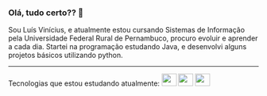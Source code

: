 ### Olá, tudo certo?? 👋

Sou Luís Vinícius, e atualmente estou cursando Sistemas de Informação pela Universidade Federal Rural de Pernambuco, procuro evoluir e aprender a cada dia.
Startei na programação estudando Java, e desenvolvi alguns projetos básicos utilizando python.
<hr>
Tecnologias que estou estudando atualmente:
<div style="display: inline-block">
<img height=25 width=30 src="https://cdn.jsdelivr.net/gh/devicons/devicon/icons/html5/html5-original.svg" />
<img height=25 width=30 src="https://cdn.jsdelivr.net/gh/devicons/devicon/icons/css3/css3-original.svg" />
<img height=25 width=30 src="https://cdn.jsdelivr.net/gh/devicons/devicon/icons/mysql/mysql-original-wordmark.svg" />

</div>




          



          
